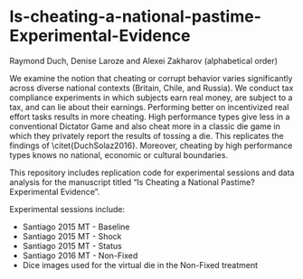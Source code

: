 # Is-cheating-a-national-pastime-Experimental-Evidence

Raymond Duch, Denise Laroze and Alexei Zakharov (alphabetical order)

We examine the notion that cheating or corrupt behavior varies significantly across diverse national contexts (Britain, Chile, and Russia).  We conduct tax compliance experiments in which subjects earn real money, are subject to a tax, and can lie about their earnings.  Performing better on incentivized real effort tasks results in more cheating.  High performance types give less in a conventional Dictator Game and also cheat more in a classic die game in which they privately report the results of tossing a die. This replicates the findings of \citet{DuchSolaz2016}. Moreover, cheating by high performance types knows no national, economic or cultural boundaries.

This repository includes replication code for experimental sessions and data analysis for the manuscript titled “Is Cheating a National Pastime? Experimental Evidence”. 


Experimental sessions include:
 - Santiago 2015 MT - Baseline	
 - Santiago 2015 MT - Shock	
 - Santiago 2015 MT - Status	
 - Santiago 2016 MT - Non-Fixed
 - Dice images used for the virtual die in the Non-Fixed treatment

